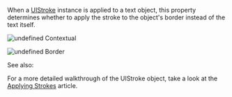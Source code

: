 When a [UIStroke](https://create.roblox.com/docs/reference/engine/classes/UIStroke) instance is applied to a text object, this property
determines whether to apply the stroke to the object's border instead of
the text itself.


![undefined](https://prod.docsiteassets.roblox.com/assets/blt951ea44531dd3c5b/Text-Outline-Slim.png)
Contextual



![undefined](https://prod.docsiteassets.roblox.com/assets/blt751c49e6311d71d7/Text-Border.png)
Border

      
See also:

For a more detailed walkthrough of the UIStroke object, take a look at the
[Applying
Strokes](https://developer.roblox.com/articles/applying-strokes) article.